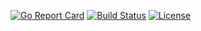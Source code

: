 [![Go Report Card](https://goreportcard.com/badge/containous/traefik)](https://goreportcard.com/report/github.com/olzlo/traffic)
[![Build Status](https://travis-ci.org/olzlo/traffic.svg?branch=master)](https://travis-ci.org/olzlo/traffic)
[![License](https://img.shields.io/badge/license-MIT-blue.svg)](https://github.com/containous/traefik/blob/master/LICENSE.md)